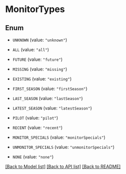 # MonitorTypes

## Enum


* `UNKNOWN` (value: `"unknown"`)

* `ALL` (value: `"all"`)

* `FUTURE` (value: `"future"`)

* `MISSING` (value: `"missing"`)

* `EXISTING` (value: `"existing"`)

* `FIRST_SEASON` (value: `"firstSeason"`)

* `LAST_SEASON` (value: `"lastSeason"`)

* `LATEST_SEASON` (value: `"latestSeason"`)

* `PILOT` (value: `"pilot"`)

* `RECENT` (value: `"recent"`)

* `MONITOR_SPECIALS` (value: `"monitorSpecials"`)

* `UNMONITOR_SPECIALS` (value: `"unmonitorSpecials"`)

* `NONE` (value: `"none"`)


[[Back to Model list]](../README.md#documentation-for-models) [[Back to API list]](../README.md#documentation-for-api-endpoints) [[Back to README]](../README.md)


